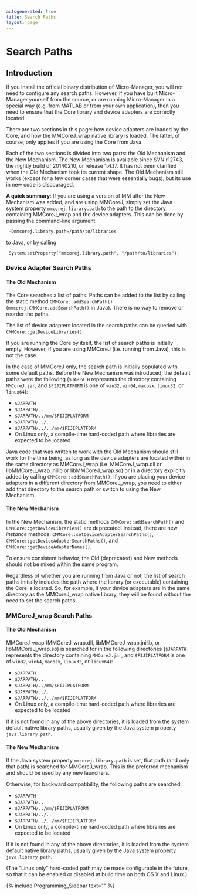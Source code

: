 ```yaml
---
autogenerated: true
title: Search Paths
layout: page
---
```


# Search Paths

## Introduction

If you install the official binary distribution of Micro-Manager, you
will not need to configure any search paths. However, if you have built
Micro-Manager yourself from the source, or are running Micro-Manager in
a special way (e.g. from MATLAB or from your own application), then you
need to ensure that the Core library and device adapters are correctly
located.

There are two sections in this page: how device adapters are loaded by
the Core, and how the MMCoreJ\_wrap native library is loaded. The
latter, of course, only applies if you are using the Core from Java.

Each of the two sections is divided into two parts: the Old Mechanism
and the New Mechanism. The New Mechanism is available since SVN r12743,
the nightly build of 20140210, or release 1.4.17. It has not been
clarified when the Old Mechanism took its current shape. The Old
Mechanism still works (except for a few corner cases that were
essentially bugs), but its use in new code is discouraged.

**A quick summary**: If you are using a version of MM after the New
Mechanism was added, and are using MMCoreJ, simply set the Java system
property `mmcorej.library.path` to the path to the directory containing
MMCoreJ\_wrap and the device adapters. This can be done by passing the
command-line argument

` -Dmmcorej.library.path=/path/to/libraries`

to Java, or by calling

` System.setProperty("mmcorej.library.path", "/path/to/libraries");`

### Device Adapter Search Paths

#### The Old Mechanism

The Core searches a list of paths. Paths can be added to the list by
calling the static method `CMMCore::addSearchPath()`
(`mmcorej.CMMCore.addSearchPath()` in Java). There is no way to remove
or reorder the paths.

The list of device adapters located in the search paths can be queried
with `CMMCore::getDeviceLibraries()`.

If you are running the Core by itself, the list of search paths is
initially empty. However, if you are using MMCoreJ (i.e. running from
Java), this is not the case.

In the case of MMCoreJ only, the search path is initially populated with
some default paths. Before the New Mechanism was introduced, the default
paths were the following (`$JARPATH` represents the directory containing
`MMCoreJ.jar`, and `$FIJIPLATFORM` is one of `win32`, `win64`, `macosx`,
`linux32`, or `linux64`):

-   `$JARPATH`
-   `$JARPATH/..`
-   `$JARPATH/../mm/$FIJIPLATFORM`
-   `$JARPATH/../..`
-   `$JARPATH/../../mm/$FIJIPLATFORM`
-   On Linux only, a compile-time hard-coded path where libraries are
    expected to be located

Java code that was written to work with the Old Mechanism should still
work for the time being, as long as the device adapters are located
wither in the same directory as MMCoreJ\_wrap (i.e. MMCoreJ\_wrap.dll or
libMMCoreJ\_wrap.jnilib or libMMCoreJ\_wrap.so) or in a directory
explicitly added by calling `CMMCore::addSearchPath()`. If you are
placing your device adapters in a different directory from
MMCoreJ\_wrap, you need to either add that directory to the search path
or switch to using the New Mechanism.

#### The New Mechanism

In the New Mechanism, the static methods `CMMCore::addSearchPath()` and
`CMMCore::getDeviceLibraries()` are deprecated. Instead, there are new
*instance* methods: `CMMCore::setDeviceAdapterSearchPaths()`,
`CMMCore::getDeviceAdapterSearchPaths()`, and
`CMMCore::getDeviceAdapterNames()`.

To ensure consistent behavior, the Old (deprecated) and New methods
should not be mixed within the same program.

Regardless of whether you are running from Java or not, the list of
search paths initially includes the path where the library (or
executable) containing the Core is located. So, for example, if your
device adapters are in the same directory as the MMCoreJ\_wrap native
library, they will be found without the need to set the search paths.

### MMCoreJ\_wrap Search Paths

#### The Old Mechanism

MMCoreJ\_wrap (MMCoreJ\_wrap.dll, libMMCoreJ\_wrap.jnilib, or
libMMCoreJ\_wrap.so) is searched for in the following directories
(`$JARPATH` represents the directory containing `MMCoreJ.jar`, and
`$FIJIPLATFORM` is one of `win32`, `win64`, `macosx`, `linux32`, or
`linux64`):

-   `$JARPATH`
-   `$JARPATH/..`
-   `$JARPATH/../mm/$FIJIPLATFORM`
-   `$JARPATH/../..`
-   `$JARPATH/../../mm/$FIJIPLATFORM`
-   On Linux only, a compile-time hard-coded path where libraries are
    expected to be located

If it is not found in any of the above directories, it is loaded from
the system default native library paths, usually given by the Java
system property `java.library.path`.

#### The New Mechanism

If the Java system property `mmcorej.library.path` is set, that path
(and only that path) is searched for MMCoreJ\_wrap. This is the
preferred mechanism and should be used by any new launchers.

Otherwise, for backward compatibility, the following paths are searched:

-   `$JARPATH`
-   `$JARPATH/..`
-   `$JARPATH/../mm/$FIJIPLATFORM`
-   `$JARPATH/../..`
-   `$JARPATH/../../mm/$FIJIPLATFORM`
-   On Linux only, a compile-time hard-coded path where libraries are
    expected to be located

If it is not found in any of the above directories, it is loaded from
the system default native library paths, usually given by the Java
system property `java.library.path`.

(The "Linux only" hard-coded path may be made configurable in the
future, so that it can be enabled or disabled at build time on both OS X
and Linux.)

{% include Programming_Sidebar text="" %}
